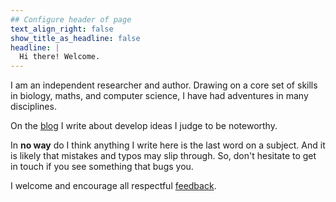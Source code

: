 ```yaml
---
## Configure header of page
text_align_right: false
show_title_as_headline: false
headline: |
  Hi there! Welcome.
---
```


<!-- this is a subheadline -->


I am an independent researcher and author. Drawing on a core set of skills in biology, maths, and computer science, I have had adventures in many disciplines.

<i class="fas fa-edit"></i> On the [blog](/blog/) I  write about develop ideas   I judge to be noteworthy.  

In **no way** do I think anything I write here is the last word on a subject.  And  it is likely that mistakes and typos may slip through. So, don't hesitate to get in touch if you see something that <i class="fas fa-bug pr2"></i> bugs you.

 I welcome and encourage all respectful [feedback](/contact/). 


 
